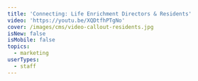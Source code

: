 ```yaml
---
title: 'Connecting: Life Enrichment Directors & Residents'
video: 'https://youtu.be/XQDtfhPTgNo'
cover: /images/cms/video-callout-residents.jpg
isNew: false
isMobile: false
topics:
  - marketing
userTypes:
  - staff
---
```


